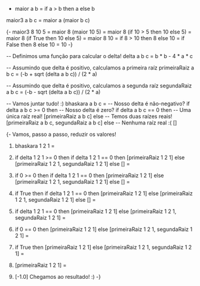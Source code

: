 - maior a b =
  if a > b then a else b

maior3 a b c =
  maior a (maior b c)

{-
  maior3 8 10 5 =
    maior 8 (maior 10 5) =
    maior 8 (if 10 > 5 then 10 else 5) =
    maior 8 (if True then 10 else 5) =
    maior 8 10 =
    if 8 > 10 then 8 else 10 =
    if False then 8 else 10 =
    10
-}

-- Definimos uma função para calcular o delta!
delta a b c =
  b * b - 4 * a * c

-- Assumindo que delta é positivo, calculamos a primeira raíz
primeiraRaiz a b c =
  (-b + sqrt (delta a b c)) / (2 * a)

-- Assumindo que delta é positivo, calculamos a segunda raíz
segundaRaiz a b c =
  (-b - sqrt (delta a b c)) / (2 * a)

-- Vamos juntar tudo! :)
bhaskara a b c =
  -- Nosso delta é não-negativo?
  if delta a b c >= 0 then
    -- Nosso delta é zero?
    if delta a b c == 0 then
      -- Uma única raíz real!
      [primeiraRaiz a b c]
    else
      -- Temos duas raízes reais!
      [primeiraRaiz a b c, segundaRaiz a b c]
  else
    -- Nenhuma raíz real :(
    []

{-
  Vamos, passo a passo, reduzir os valores!
  1) bhaskara 1 2 1 =
  2) if delta 1 2 1 >= 0 then
       if delta 1 2 1 == 0 then
         [primeiraRaiz 1 2 1]
       else
         [primeiraRaiz 1 2 1, segundaRaiz 1 2 1]
     else
       [] =
  
  3) if 0 >= 0 then
       if delta 1 2 1 == 0 then
         [primeiraRaiz 1 2 1]
       else
         [primeiraRaiz 1 2 1, segundaRaiz 1 2 1]
     else
       [] =
  4) if True then
       if delta 1 2 1 == 0 then
         [primeiraRaiz 1 2 1]
       else
         [primeiraRaiz 1 2 1, segundaRaiz 1 2 1]
     else
       [] =
    
  5) if delta 1 2 1 == 0 then
       [primeiraRaiz 1 2 1]
     else
       [primeiraRaiz 1 2 1, segundaRaiz 1 2 1] =
  
  6) if 0 == 0 then
       [primeiraRaiz 1 2 1]
     else
       [primeiraRaiz 1 2 1, segundaRaiz 1 2 1] =
  7) if True then
       [primeiraRaiz 1 2 1]
     else
       [primeiraRaiz 1 2 1, segundaRaiz 1 2 1] =
  
  8) [primeiraRaiz 1 2 1] =
  9) [-1.0]
  Chegamos ao resultado! :)
-}
